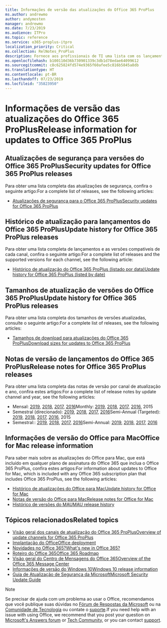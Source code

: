 ```yaml
---
title: Informações de versão das atualizações do Office 365 ProPlus
ms.author: andrewmo
author: andymosten
manager: andrewmo
ms.date: 7/23/2019
ms.audience: ITPro
ms.topic: reference
ms.service: o365-proplus-itpro
localization_priority: Critical
ms.collection: RelNotes_ProPlus
description: Fornece aos profissionais de TI uma lista com os lançamentos mais recentes para o Office 365 ProPlus para cada canal de atualização, e links para notas de versão e o histórico de atualizações
ms.openlocfilehash: b100110d36b730901339c3db1d78edae64099612
ms.sourcegitcommit: c8c625824fd574e9365f60afee5c816b5845a8db
ms.translationtype: HT
ms.contentlocale: pt-BR
ms.lasthandoff: 07/23/2019
ms.locfileid: "35823950"
---
```

# <a name="release-information-for-updates-to-office-365-proplus"></a><span data-ttu-id="e7a32-103">Informações de versão das atualizações do Office 365 ProPlus</span><span class="sxs-lookup"><span data-stu-id="e7a32-103">Release information for updates to Office 365 ProPlus</span></span>


## <a name="security-updates-for-office-365-proplus-releases"></a><span data-ttu-id="e7a32-104">Atualizações de segurança para versões do Office 365 ProPlus</span><span class="sxs-lookup"><span data-stu-id="e7a32-104">Security updates for Office 365 ProPlus releases</span></span>

<span data-ttu-id="e7a32-105">Para obter uma lista completa das atualizações de segurança, confira o seguinte artigo:</span><span class="sxs-lookup"><span data-stu-id="e7a32-105">For a complete list of releases, see the following articles:</span></span>
 - [<span data-ttu-id="e7a32-106">Atualizações de segurança para o Office 365 ProPlus</span><span class="sxs-lookup"><span data-stu-id="e7a32-106">Security updates for Office 365 ProPlus</span></span>](office365-proplus-security-updates.md)


## <a name="update-history-for-office-365-proplus-releases"></a><span data-ttu-id="e7a32-107">Histórico de atualização para lançamentos do Office 365 ProPlus</span><span class="sxs-lookup"><span data-stu-id="e7a32-107">Update history for Office 365 ProPlus releases</span></span>

<span data-ttu-id="e7a32-108">Para obter uma lista completa de lançamentos e as versões compatíveis de cada canal, confira o seguinte artigo:</span><span class="sxs-lookup"><span data-stu-id="e7a32-108">For a complete list of releases and the supported versions for each channel, see the following article:</span></span>
 - [<span data-ttu-id="e7a32-109">Histórico de atualização do Office 365 ProPlus (listado por data)</span><span class="sxs-lookup"><span data-stu-id="e7a32-109">Update history for Office 365 ProPlus (listed by date)</span></span>](update-history-office365-proplus-by-date.md)


 ## <a name="update-sizes-for-office-365-proplus-releases"></a><span data-ttu-id="e7a32-110">Tamanhos de atualização de versões do Office 365 ProPlus</span><span class="sxs-lookup"><span data-stu-id="e7a32-110">Update history for Office 365 ProPlus releases</span></span>

<span data-ttu-id="e7a32-111">Para obter uma lista completa dos tamanhos de versões atualizadas, consulte o seguinte artigo:</span><span class="sxs-lookup"><span data-stu-id="e7a32-111">For a complete list of releases, see the following articles:</span></span>
 - [<span data-ttu-id="e7a32-112">Tamanhos de download para atualizações do Office 365 ProPlus</span><span class="sxs-lookup"><span data-stu-id="e7a32-112">Download sizes for updates to Office 365 ProPlus</span></span>](download-sizes-office365-proplus-updates.md)

## <a name="release-notes-for-office-365-proplus-releases"></a><span data-ttu-id="e7a32-113">Notas de versão de lançamentos do Office 365 ProPlus</span><span class="sxs-lookup"><span data-stu-id="e7a32-113">Release notes for Office 365 ProPlus releases</span></span>

<span data-ttu-id="e7a32-114">Para obter uma lista completa das notas de versão por canal de atualização e ano, confira estes artigos:</span><span class="sxs-lookup"><span data-stu-id="e7a32-114">For a complete list of release notes by update channel and year, see the following articles:</span></span>
 - <span data-ttu-id="e7a32-115">Mensal: [2019](monthly-channel-2019.md), [2018](monthly-channel-2018.md), [2017](monthly-channel-2017.md), [2016](monthly-channel-2016.md)</span><span class="sxs-lookup"><span data-stu-id="e7a32-115">Monthly: [2019](monthly-channel-2019.md), [2018](monthly-channel-2018.md), [2017](monthly-channel-2017.md), [2016](monthly-channel-2016.md), 2015</span></span>
 - <span data-ttu-id="e7a32-116">Semestral (direcionado): [2019](semi-annual-channel-targeted-2019.md), [2018](semi-annual-channel-targeted-2018.md), [2017](semi-annual-channel-targeted-2017.md), [2016](semi-annual-channel-targeted-2016.md)</span><span class="sxs-lookup"><span data-stu-id="e7a32-116">Semi-Annual (Targeted): [2019](semi-annual-channel-targeted-2019.md), [2018](semi-annual-channel-targeted-2018.md), [2017](semi-annual-channel-targeted-2017.md), [2016](semi-annual-channel-targeted-2016.md), 2015</span></span>
 - <span data-ttu-id="e7a32-117">Semestral:: [2019](semi-annual-channel-2019.md), [2018](semi-annual-channel-2018.md), [2017](semi-annual-channel-2017.md), [2016](semi-annual-channel-2016.md)</span><span class="sxs-lookup"><span data-stu-id="e7a32-117">Semi-Annual: [2019](semi-annual-channel-2019.md), [2018](semi-annual-channel-2018.md), [2017](semi-annual-channel-2017.md), [2016](semi-annual-channel-2016.md)</span></span>

## <a name="office-for-mac-release-information"></a><span data-ttu-id="e7a32-118">Informações de versão do Office para Mac</span><span class="sxs-lookup"><span data-stu-id="e7a32-118">Office for Mac release information</span></span>

<span data-ttu-id="e7a32-119">Para saber mais sobre as atualizações do Office para Mac, que está incluído em qualquer plano de assinatura do Office 365 que inclua o Office 365 ProPlus, confira estes artigos:</span><span class="sxs-lookup"><span data-stu-id="e7a32-119">For information about updates to Office for Mac, which is included with any Office 365 subscription plan that includes Office 365 ProPlus, see the following articles:</span></span>
 - [<span data-ttu-id="e7a32-120">Histórico de atualizações do Office para Mac</span><span class="sxs-lookup"><span data-stu-id="e7a32-120">Update history for Office for Mac</span></span>](update-history-office-for-mac.md)
 - [<span data-ttu-id="e7a32-121">Notas de versão do Office para Mac</span><span class="sxs-lookup"><span data-stu-id="e7a32-121">Release notes for Office for Mac</span></span>](release-notes-office-for-mac.md)
 - [<span data-ttu-id="e7a32-122">Histórico de versões do MAU</span><span class="sxs-lookup"><span data-stu-id="e7a32-122">MAU release history</span></span>](release-history-microsoft-autoupdate.md)


## <a name="related-topics"></a><span data-ttu-id="e7a32-123">Tópicos relacionados</span><span class="sxs-lookup"><span data-stu-id="e7a32-123">Related topics</span></span>

- [<span data-ttu-id="e7a32-124">Visão geral dos canais de atualização do Office 365 ProPlus</span><span class="sxs-lookup"><span data-stu-id="e7a32-124">Overview of update channels for Office 365 ProPlus</span></span>](https://docs.microsoft.com/DeployOffice/overview-of-update-channels-for-office-365-proplus)
- [<span data-ttu-id="e7a32-125">Implantação do Office</span><span class="sxs-lookup"><span data-stu-id="e7a32-125">Office deployment</span></span>](https://docs.microsoft.com/deployoffice/)
- [<span data-ttu-id="e7a32-126">Novidades no Office 365?</span><span class="sxs-lookup"><span data-stu-id="e7a32-126">What's new in Office 365?</span></span>](https://support.office.com/article/95c8d81d-08ba-42c1-914f-bca4603e1426)
- [<span data-ttu-id="e7a32-127">Roteiro do Office 365</span><span class="sxs-lookup"><span data-stu-id="e7a32-127">Office 365 Roadmap</span></span>](https://products.office.com/business/office-365-roadmap)
- [<span data-ttu-id="e7a32-128">Visão geral do Centro de Mensagens do Office 365</span><span class="sxs-lookup"><span data-stu-id="e7a32-128">Overview of the Office 365 Message Center</span></span>](https://support.office.com/article/38fb3333-bfcc-4340-a37b-deda509c2093)
- [<span data-ttu-id="e7a32-129">Informações de versão do Windows 10</span><span class="sxs-lookup"><span data-stu-id="e7a32-129">Windows 10 release information</span></span>](https://www.microsoft.com/itpro/windows-10/release-information)
- [<span data-ttu-id="e7a32-130">Guia de Atualização de Segurança da Microsoft</span><span class="sxs-lookup"><span data-stu-id="e7a32-130">Microsoft Security Update Guide</span></span>](https://portal.msrc.microsoft.com/)

> [!NOTE]
> <span data-ttu-id="e7a32-131">Se precisar de ajuda com um problema ao usar o Office, recomendamos que você publique suas dúvidas no [Fórum de Respostas da Microsoft](https://answers.microsoft.com/) ou na [Comunidade de Tecnologia](https://techcommunity.microsoft.com/) ou contate o [suporte](https://support.microsoft.com/contactus).</span><span class="sxs-lookup"><span data-stu-id="e7a32-131">If you need help with an issue with using Office, we recommend that you post your question on [Microsoft's Answers forum](https://answers.microsoft.com/) or [Tech Community](https://techcommunity.microsoft.com/), or you can contact [support](https://support.microsoft.com/contactus).</span></span>
